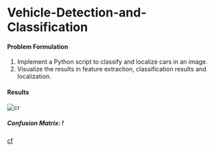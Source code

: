 

# Vehicle-Detection-and-Classification

#### Problem Formulation
1. Implement a Python script to classify and localize cars in an image. 
2. Visualize the results in feature extraction, classification results and localization. 

#### Results
![cr](https://user-images.githubusercontent.com/13369817/123565122-0f924600-d7bc-11eb-9a4e-57ee6e63e99a.png)

##### Confusion Matrix: !
[cf](https://user-images.githubusercontent.com/13369817/123565001-bb876180-d7bb-11eb-827f-f64b353c3875.png)
